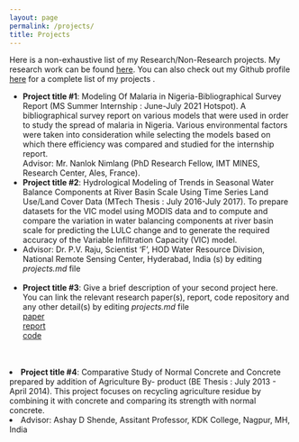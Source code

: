 ```yaml
---
layout: page
permalink: /projects/
title: Projects
---
```


Here is a non-exhaustive list of my Research/Non-Research projects. My research work can be found <a href="/research">here</a>. You can also check out my Github profile <a href="">here</a> for a complete list of my projects .

<ul>
	<li>
		<b>Project title #1</b>: Modeling Of Malaria in Nigeria-Bibliographical Survey Report (MS Summer Internship : June-July 2021 Hotspot).
A bibliographical survey report on various models that were used in order to study the spread of malaria in Nigeria. Various environmental factors were taken into consideration while selecting the models based on which there efficiency was compared and studied for the internship report.
        </li>		
Advisor: Mr. Nanlok Nimlang (PhD Research Fellow, IMT MINES, Research Center, Ales, France).
	</li><br>
	<li>
		<b>Project title #2</b>: Hydrological Modeling of Trends in Seasonal Water Balance Components at River Basin Scale Using Time Series Land Use/Land Cover Data (MTech Thesis :  July 2016-July 2017).
To prepare datasets for the VIC model using MODIS data and to compute and compare the variation in water balancing components at river basin scale for predicting the LULC change and to generate the required accuracy of the Variable Infiltration Capacity (VIC) model.
	<li>
Advisor: Dr. P.V. Raju, Scientist ‘F’, HOD Water Resource Division, National Remote Sensing Center, Hyderabad, India
(s) by editing <i>projects.md</i> file<br>
	</li><br>
        <li>
		<b>Project title #3</b>: Give a brief description of your second project here. You can link the relevant research paper(s), report, code repository and any other detail(s) by editing <i>projects.md</i> file<br>
		<a href=""><div class="color-button">paper</div></a><a href="project_1.pdf"><div class="color-button">report</div></a><a href=""><div class="color-button">code</div></a>
	</li><br>
</ul>
	</li><br>
        <li>
		<b>Project title #4</b>: Comparative Study of Normal Concrete and Concrete prepared by addition of Agriculture By- product (BE Thesis : July 2013 - April 2014).
This project focuses on recycling agriculture residue by combining it with concrete and comparing its strength with normal concrete.
	<li>
Advisor: Ashay D Shende, Assitant Professor, KDK College, Nagpur, MH, India
	</li><br>
</ul>
